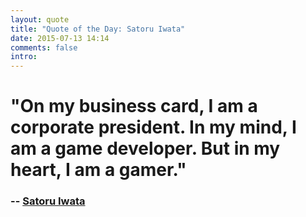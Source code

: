 ```yaml
---
layout: quote
title: "Quote of the Day: Satoru Iwata"
date: 2015-07-13 14:14
comments: false
intro: 
---
```

# "On my business card, I am a corporate president. In my mind, I am a game developer. But in my heart, I am a gamer."
### -- [Satoru Iwata][author]

[author]: http://www.ign.com/articles/2005/03/11/gdc-2005-iwata-keynote-transcript
